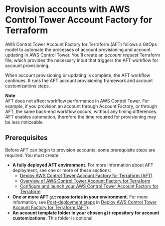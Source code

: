 # Provision accounts with AWS Control Tower Account Factory for Terraform<a name="taf-account-provisioning"></a>

AWS Control Tower Account Factory for Terraform \(AFT\) follows a GitOps model to automate the processes of account provisioning and account updating in AWS Control Tower\. You'll create an *account request* Terraform file, which provides the necessary input that triggers the AFT workflow for account provisioning\.

When account provisioning or updating is complete, the AFT workflow continues\. It runs the AFT account provisioning framework and account customizations steps\.

**Note**  
AFT does not affect workflow performance in AWS Control Tower\. For example, if you provision an account through Account Factory, or through AFT, the same back\-end workflow occurs, without any timing differences\. AFT enables automation, therefore the time required for provisioning may be less noticeable\.

## Prerequisites<a name="aft-prerequisites"></a>

Before AFT can begin to provision accounts, some prerequisite steps are required\. You must create:
+ **A fully deployed AFT environment\.** For more information about AFT deployment, see one or more of these sections:
  + [Deploy AWS Control Tower Account Factory for Terraform \(AFT\)](aft-getting-started.md)
  + [Overview of AWS Control Tower Account Factory for Terraform](aft-overview.md)
  + [Configure and launch your AWS Control Tower Account Factory for Terraform](aft-getting-started.md#aft-configure-and-launch)
+ **One or more AFT `git` repositories in your environment\.** For more information, see [Post\-deployment steps](aft-post-deployment.md) in [Deploy AWS Control Tower Account Factory for Terraform \(AFT\)](aft-getting-started.md)\.
+ **An account template folder in your chosen `git` repository for account customizations\.** This folder is optional\.